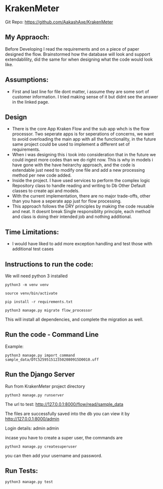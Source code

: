 # KrakenMeter
Git Repo: https://github.com/AakashAxe/KrakenMeter
## My Appraoch:
Before Developing I read the requirements and on a piece of paper designed the flow. 
Brainstormed how the database will look and support extendablility, did the same for when designing what the code would look like.

## Assumptions:
- First and last line for file dont matter, i assume they are some sort of customer information. I tried making sense of it but didnt see the answer in the linked page.

## Design
- There is the core App Kraken Flow and the sub app whch is the flow processor. Two seperate apps is for seperations of concerns, we want to avoid overloading the main app with all the functionality, in the future same project could be used to implement a different set of requirements.
- When i was designing this i took into consideration that in the future we could ingest more codes than we do right now.
    This is why in models i have gone with the have heirarchy approach, and the code is extendable just need to modify one file and add a new processing method per new code added.
- Inside the project. 
    I have used services to perform the complex logic
    Repository class to handle reading and writing to Db
    Other Default classes to create api and models.
- With the current implementation, there are no major trade-offs, other than you have a seperate app just for flow processing.
- This approach follows the DRY principles by making the code reusable and neat. It doesnt break Single responsiblity principle, each method and class is doing their intended job and nothing additional.


## Time Limitations:
- I would have liked to add more exception handling and test those with additional test cases

## Instructions to run the code:
We will need python 3 installed
```
python3 -m venv venv

source venv/bin/activate

pip install -r requirements.txt

python3 manage.py migrate flow_processor
```

This will install all dependencies, and complete the migration as well.

## Run the code - Command Line
Example:
```
python3 manage.py import_command sample_data/DTC5259515123502080915D0010.uff
```

## Run the Django Server
Run from KrakenMeter project directory
```
python3 manage.py runserver
```
The url to test:
http://127.0.0.1:8000/flow/read/sample_data

The files are successfully saved into the db you can view it by 
http://127.0.0.1:8000/admin

Login details:
admin
admin

incase you have to create a super user, the commands are 
```
python3 manage.py createsuperuser
```

you can then add your username and password.


## Run Tests:

```
python3 manage.py test
```



    


